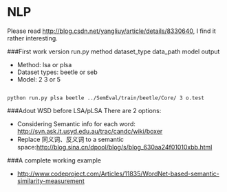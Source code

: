 NLP
===
Please read http://blog.csdn.net/yangliuy/article/details/8330640, I find it rather interesting.

###First work version
run.py method dataset_type data_path model output

* Method: lsa or plsa
* Dataset types: beetle or seb
* Model: 2 3 or 5

<code>
python run.py plsa beetle ../SemEval/train/beetle/Core/ 3 o.test
</code>

###Adout WSD before LSA/pLSA
There are 2 options:
 
* Considering Semantic info for each word: http://svn.ask.it.usyd.edu.au/trac/candc/wiki/boxer
* Replace 同义词、反义词 to a semantic space:http://blog.sina.cn/dpool/blog/s/blog_630aa24f01010xbb.html

###A complete working example
* http://www.codeproject.com/Articles/11835/WordNet-based-semantic-similarity-measurement
